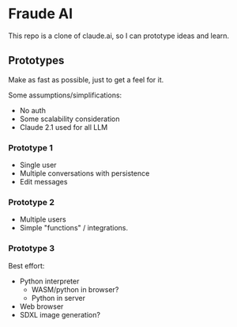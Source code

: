 # Fraude AI

This repo is a clone of claude.ai, so I can prototype ideas and learn.

## Prototypes

Make as fast as possible, just to get a feel for it.

Some assumptions/simplifications:

* No auth
* Some scalability consideration
* Claude 2.1 used for all LLM

### Prototype 1

* Single user
* Multiple conversations with persistence
* Edit messages

### Prototype 2

* Multiple users
* Simple "functions" / integrations.

### Prototype 3

Best effort:

* Python interpreter
    * WASM/python in browser?
    * Python in server
* Web browser
* SDXL image generation?
